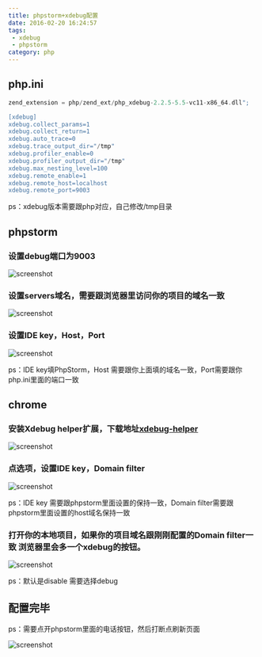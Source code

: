 ```yaml
---
title: phpstorm+xdebug配置
date: 2016-02-20 16:24:57
tags:
 - xdebug
 - phpstorm
category: php
---
```


## php.ini

``` php
zend_extension = php/zend_ext/php_xdebug-2.2.5-5.5-vc11-x86_64.dll";

[xdebug]
xdebug.collect_params=1
xdebug.collect_return=1
xdebug.auto_trace=0
xdebug.trace_output_dir="/tmp"
xdebug.profiler_enable=0
xdebug.profiler_output_dir="/tmp"
xdebug.max_nesting_level=100
xdebug.remote_enable=1
xdebug.remote_host=localhost
xdebug.remote_port=9003
```
ps：xdebug版本需要跟php对应，自己修改/tmp目录

<!-- more -->

## phpstorm

### 设置debug端口为9003

<img width="" height="" class="amd-center" src="http://cdoco.com/images/xdebug/1.png" alt="screenshot" />

### 设置servers域名，需要跟浏览器里访问你的项目的域名一致

<img width="" height="" class="amd-center" src="http://cdoco.com/images/xdebug/2.png" alt="screenshot" />

### 设置IDE key，Host，Port

<img width="" height="" class="amd-center" src="http://cdoco.com/images/xdebug/3.png" alt="screenshot" />

ps：IDE key填PhpStorm，Host 需要跟你上面填的域名一致，Port需要跟你php.ini里面的端口一致

## chrome

### 安装Xdebug helper扩展，下载地址[xdebug-helper](http://www.mykurong.com/extensions/xdebughelper/)

<img width="" height="" class="amd-center" src="http://cdoco.com/images/xdebug/4.png" alt="screenshot" />

### 点选项，设置IDE key，Domain filter

<img width="" height="" class="amd-center" src="http://cdoco.com/images/xdebug/5.png" alt="screenshot" />

ps：IDE key 需要跟phpstorm里面设置的保持一致，Domain filter需要跟phpstorm里面设置的host域名保持一致

### 打开你的本地项目，如果你的项目域名跟刚刚配置的Domain filter一致 浏览器里会多一个xdebug的按钮。

<img width="" height="" class="amd-center" src="http://cdoco.com/images/xdebug/6.png" alt="screenshot"/>

ps：默认是disable 需要选择debug

## 配置完毕

ps：需要点开phpstorm里面的电话按钮，然后打断点刷新页面

<img width="" height="" class="amd-center" src="http://cdoco.com/images/xdebug/7.png" alt="screenshot" />
